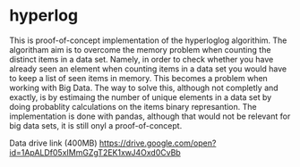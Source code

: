 # hyperlog
This is proof-of-concept implementation of the hyperloglog algorithim. The algoritham aim is to overcome the memory problem when counting the distinct items in a data set. Namely, in order to check whether you have already seen an element when counting items in a data set you would have to keep a list of seen items in memory. This becomes a problem when working with Big Data. The way to solve this, although not completly and exactly, is by estimaing the number of unique elements in a data set by doing probablity calculations on the items binary represantion. The implementation is done with pandas, although that would not be relevant for big data sets, it is still onyl a proof-of-concept.

Data drive link (400MB) https://drive.google.com/open?id=1ApALDf05xIMmGZgT2EK1xwJ4Oxd0CvBb
